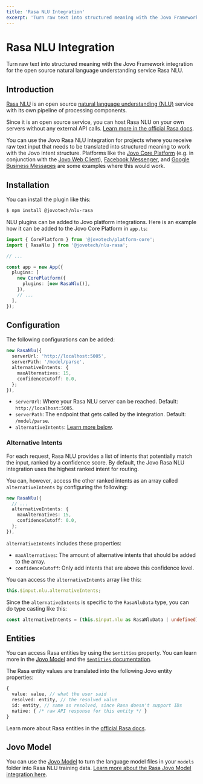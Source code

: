 ```yaml
---
title: 'Rasa NLU Integration'
excerpt: 'Turn raw text into structured meaning with the Jovo Framework integration for the open source natural language understanding service Rasa NLU.'
---
```


# Rasa NLU Integration

Turn raw text into structured meaning with the Jovo Framework integration for the open source natural language understanding service Rasa NLU.

## Introduction

[Rasa NLU](https://github.com/RasaHQ/rasa) is an open source [natural language understanding (NLU)](https://www.jovo.tech/marketplace/tag/nlu) service with its own pipeline of processing components.

Since it is an open source service, you can host Rasa NLU on your own servers without any external API calls. [Learn more in the official Rasa docs](https://rasa.com/docs/rasa/nlu-only).

You can use the Jovo Rasa NLU integration for projects where you receive raw text input that needs to be translated into structured meaning to work with the Jovo intent structure. Platforms like the [Jovo Core Platform](https://www.jovo.tech/marketplace/jovo-platform-core) (e.g. in conjunction with the [Jovo Web Client](https://www.jovo.tech/marketplace/jovo-client-web)), [Facebook Messenger](https://www.jovo.tech/marketplace/jovo-platform-facebookmessenger), and [Google Business Messages](https://www.jovo.tech/marketplace/jovo-platform-googlebusiness) are some examples where this would work.

## Installation

You can install the plugin like this:

```sh
$ npm install @jovotech/nlu-rasa
```

NLU plugins can be added to Jovo platform integrations. Here is an example how it can be added to the Jovo Core Platform in `app.ts`:

```typescript
import { CorePlatform } from '@jovotech/platform-core';
import { RasaNlu } from '@jovotech/nlu-rasa';

// ...

const app = new App({
  plugins: [
    new CorePlatform({
      plugins: [new RasaNlu()],
    }),
    // ...
  ],
});
```

## Configuration

The following configurations can be added:

```typescript
new RasaNlu({
  serverUrl: 'http://localhost:5005',
  serverPath: '/model/parse',
  alternativeIntents: {
    maxAlternatives: 15,
    confidenceCutoff: 0.0,
  };
}),
```

- `serverUrl`: Where your Rasa NLU server can be reached. Default: `http://localhost:5005`.
- `serverPath`: The endpoint that gets called by the integration. Default: `/model/parse`.
- `alternativeIntents`: [Learn more below](#alternative-intents).

### Alternative Intents

For each request, Rasa NLU provides a list of intents that potentially match the input, ranked by a confidence score. By default, the Jovo Rasa NLU integration uses the highest ranked intent for routing.

You can, however, access the other ranked intents as an array called `alternativeIntents` by configuring the following:

```typescript
new RasaNlu({
  // ...
  alternativeIntents: {
    maxAlternatives: 15,
    confidenceCutoff: 0.0,
  };
}),
```

`alternativeIntents` includes these properties:

- `maxAlternatives`: The amount of alternative intents that should be added to the array.
- `confidenceCutoff`: Only add intents that are above this confidence level.

You can access the `alternativeIntents` array like this:

```typescript
this.$input.nlu.alternativeIntents;
```

Since the `alternativeIntents` is specific to the `RasaNluData` type, you can do type casting like this:

```typescript
const alternativeIntents = (this.$input.nlu as RasaNluData | undefined)?.alternativeIntents;
```

## Entities

You can access Rasa entities by using the `$entities` property. You can learn more in the [Jovo Model](https://www.jovo.tech/docs/models) and the [`$entities` documentation](https://www.jovo.tech/docs/entities).

The Rasa entity values are translated into the following Jovo entity properties:

```typescript
{
  value: value, // what the user said
  resolved: entity, // the resolved value
  id: entity, // same as resolved, since Rasa doesn't support IDs
  native: { /* raw API response for this entity */ }
}
```

Learn more about Rasa entities in the [official Rasa docs](https://rasa.com/docs/rasa/training-data-format#entities).

## Jovo Model

You can use the [Jovo Model](https://www.jovo.tech/marketplace/jovo-model) to turn the language model files in your `models` folder into Rasa NLU training data. [Learn more about the Rasa Jovo Model integration here](https://www.jovo.tech/marketplace/nlu-rasa/model).
